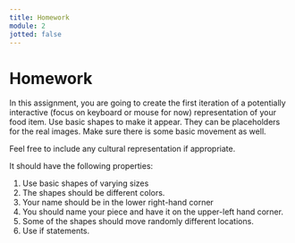 ```yaml
---
title: Homework
module: 2
jotted: false
---
```


# Homework

In this assignment, you are going to create the first iteration of a potentially interactive (focus on keyboard or mouse for now) representation of your food item.  Use basic shapes to make it appear.  They can be placeholders for the real images.  Make sure there is some basic movement as well.

Feel free to include any cultural representation if appropriate.

<!--
continue working with basic shapes in p5.js.  We are going to now formally incorporate control statements and variables. Whenever the program calls the draw method, keep track of the count. Every time the number exceeds a multiple of 1000, have your program change shapes and color. Put the shapes in random locations.

<a href="https://github.com/Montana-Media-Arts/220_CreativeCoding2-Spring2021-Samples/tree/main/Homework%202" target="_new">Homework 2 Example</a>
-->
It should have the following properties:

1. Use basic shapes of varying sizes
2. The shapes should be different colors.
3. Your name should be in the lower right-hand corner
4. You should name your piece and have it on the upper-left hand corner.
6. Some of the shapes should move randomly different locations.
7. Use if statements.

<!--
1. Border around the edge of your window
2. Use at least 10 different shapes of varying sizes
3.	The border should be one solid color
4.	The shapes inside the frame should be different colors.
5.	Your name should be in the lower right-hand corner
6.	You should name your piece and have it on the upper-left hand corner.
1.	Keep the border around the edge of your window.
2.	You should use random to move your shapes into different locations within your border.
3.	You should move shapes whenever the counter is greater than a multiple 1000.
4.	Whenever the shapes move, they should also change shape type and color.
5.	Use if statements.
-->